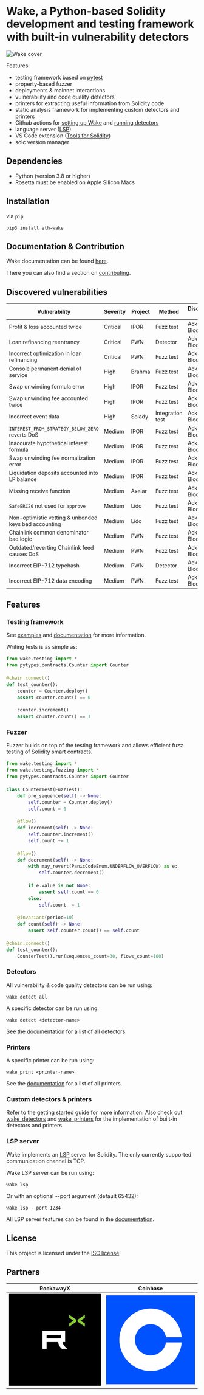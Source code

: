 # Wake, a Python-based Solidity development and testing framework with built-in vulnerability detectors

![Wake cover](https://github.com/Ackee-Blockchain/wake/blob/main/images/wake_cover.png?raw=true)

Features:

- testing framework based on [pytest](https://docs.pytest.org/en)
- property-based fuzzer
- deployments & mainnet interactions
- vulnerability and code quality detectors
- printers for extracting useful information from Solidity code
- static analysis framework for implementing custom detectors and printers
- Github actions for [setting up Wake](https://github.com/marketplace/actions/wake-setup) and [running detectors](https://github.com/marketplace/actions/wake-detect)
- language server ([LSP](https://microsoft.github.io/language-server-protocol/))
- VS Code extension ([Tools for Solidity](https://marketplace.visualstudio.com/items?itemName=AckeeBlockchain.tools-for-solidity))
- solc version manager

## Dependencies

- Python (version 3.8 or higher)
- Rosetta must be enabled on Apple Silicon Macs

## Installation

via `pip`

```shell
pip3 install eth-wake
```

## Documentation & Contribution

Wake documentation can be found [here](https://ackee.xyz/wake/docs/latest).

There you can also find a section on [contributing](https://ackee.xyz/wake/docs/latest/contributing/).

## Discovered vulnerabilities

| Vulnerability                                   | Severity | Project | Method           | Discovered by    | Resources                                                                                                                                                                                                                       |
|-------------------------------------------------|----------|---------|------------------|------------------|---------------------------------------------------------------------------------------------------------------------------------------------------------------------------------------------------------------------------------|
| Profit & loss accounted twice                   | Critical | IPOR    | Fuzz test        | Ackee Blockchain | [Report](https://github.com/Ackee-Blockchain/public-audit-reports/blob/master/2023/ackee-blockchain-ipor-protocol-report.pdf), [Wake tests](https://github.com/Ackee-Blockchain/tests-ipor/blob/main/tests/test_fuzz.py)        |
| Loan refinancing reentrancy                     | Critical | PWN     | Detector         | Ackee Blockchain | [Report](https://github.com/PWNDAO/pwn_audits/blob/main/protocol/pwn-v1.3-ackee.pdf)                                                                                                                                            |
| Incorrect optimization in loan refinancing      | Critical | PWN     | Fuzz test        | Ackee Blockchain | [Report](https://github.com/PWNDAO/pwn_audits/blob/main/protocol/pwn-v1.3-ackee.pdf), [Wake tests](https://github.com/Ackee-Blockchain/tests-pwn-protocol/blob/main/tests/test_refinance_comm_transfer_missing_found_fuzz.py)   |
| Console permanent denial of service             | High     | Brahma  | Fuzz test        | Ackee Blockchain | [Report](https://github.com/Ackee-Blockchain/public-audit-reports/blob/master/2023/ackee-blockchain-brahma-console-v2-report.pdf)                                                                                               |
| Swap unwinding formula error                    | High     | IPOR    | Fuzz test        | Ackee Blockchain | [Report](https://github.com/Ackee-Blockchain/public-audit-reports/blob/master/2023/ackee-blockchain-ipor-protocol-report.pdf), [Wake tests](https://github.com/Ackee-Blockchain/tests-ipor/blob/main/tests/test_fuzz.py)        |
| Swap unwinding fee accounted twice              | High     | IPOR    | Fuzz test        | Ackee Blockchain | [Report](https://github.com/Ackee-Blockchain/public-audit-reports/blob/master/2023/ackee-blockchain-ipor-protocol-report.pdf), [Wake tests](https://github.com/Ackee-Blockchain/tests-ipor/blob/main/tests/test_fuzz.py)        |
| Incorrect event data                            | High     | Solady  | Integration test | Ackee Blockchain | [Report](https://github.com/Ackee-Blockchain/public-audit-reports/blob/master/2023/ackee-blockchain-solady-report.pdf), [Wake tests](https://github.com/Ackee-Blockchain/tests-solady/blob/main/tests/test_erc1155.py)          |
| `INTEREST_FROM_STRATEGY_BELOW_ZERO` reverts DoS | Medium   | IPOR    | Fuzz test        | Ackee Blockchain | [Report](https://github.com/Ackee-Blockchain/public-audit-reports/blob/master/2023/ackee-blockchain-ipor-protocol-report.pdf), [Wake tests](https://github.com/Ackee-Blockchain/tests-ipor/blob/main/tests/test_fuzz.py)        |
| Inaccurate hypothetical interest formula        | Medium   | IPOR    | Fuzz test        | Ackee Blockchain | [Report](https://github.com/Ackee-Blockchain/public-audit-reports/blob/master/2023/ackee-blockchain-ipor-protocol-report.pdf), [Wake tests](https://github.com/Ackee-Blockchain/tests-ipor/blob/main/tests/test_fuzz.py)        |
| Swap unwinding fee normalization error          | Medium   | IPOR    | Fuzz test        | Ackee Blockchain | [Report](https://github.com/Ackee-Blockchain/public-audit-reports/blob/master/2023/ackee-blockchain-ipor-protocol-report.pdf), [Wake tests](https://github.com/Ackee-Blockchain/tests-ipor/blob/main/tests/test_fuzz.py)        |
| Liquidation deposits accounted into LP balance  | Medium   | IPOR    | Fuzz test        | Ackee Blockchain | [Report](https://github.com/Ackee-Blockchain/public-audit-reports/blob/master/2023/ackee-blockchain-ipor-protocol-report.pdf), [Wake tests](https://github.com/Ackee-Blockchain/tests-ipor/blob/main/tests/test_st_eth_fuzz.py) |
| Missing receive function                        | Medium   | Axelar  | Fuzz test        | Ackee Blockchain | [Wake tests](https://github.com/Ackee-Blockchain/tests-axelar-interchain-governance-executor/blob/main/tests/test_fuzz.py)                                                                                                      |
| `SafeERC20` not used for `approve`              | Medium   | Lido    | Fuzz test        | Ackee Blockchain | [Wake tests](https://github.com/Ackee-Blockchain/tests-lido-stonks/blob/main/tests/test_fuzz.py)                                                                                                                                |
| Non-optimistic vetting & unbonded keys bad accounting | Medium   | Lido    | Fuzz test        | Ackee Blockchain | [Report](https://github.com/lidofinance/audits/blob/main/Ackee%20Blockchain%20Lido%20Community%20Staking%20Module%20Report%2010-24.pdf), [Wake tests](https://github.com/Ackee-Blockchain/tests-lido-csm/blob/main/tests/test_csm_fuzz.py) |
| Chainlink common denominator bad logic          | Medium   | PWN     | Fuzz test        | Ackee Blockchain | [Report](https://github.com/PWNDAO/pwn_audits/blob/main/protocol/pwn-v1.3-ackee.pdf), [Wake tests](https://github.com/Ackee-Blockchain/tests-pwn-protocol/blob/main/tests/test_fuzz.py)                                         |
| Outdated/reverting Chainlink feed causes DoS    | Medium   | PWN     | Fuzz test        | Ackee Blockchain | [Report](https://github.com/PWNDAO/pwn_audits/blob/main/protocol/pwn-v1.3-ackee.pdf), [Wake tests](https://github.com/Ackee-Blockchain/tests-pwn-protocol/blob/main/tests/test_fuzz.py)                                         |
| Incorrect EIP-712 typehash                      | Medium   | PWN     | Detector         | Ackee Blockchain | [Report](https://github.com/PWNDAO/pwn_audits/blob/main/protocol/pwn-v1.3-ackee.pdf)                                                                                                                                            |
| Incorrect EIP-712 data encoding                 | Medium   | PWN     | Fuzz test        | Ackee Blockchain | [Report](https://github.com/PWNDAO/pwn_audits/blob/main/protocol/pwn-v1.3-ackee.pdf), [Wake tests](https://github.com/Ackee-Blockchain/tests-pwn-protocol/blob/revision-2.0/tests/test_fuzz.py)                                 |

## Features

### Testing framework

See [examples](https://github.com/Ackee-Blockchain/wake/tree/main/examples) and [documentation](https://ackee.xyz/wake/docs/latest/testing-framework/overview) for more information.

Writing tests is as simple as:

```python
from wake.testing import *
from pytypes.contracts.Counter import Counter

@chain.connect()
def test_counter():
    counter = Counter.deploy()
    assert counter.count() == 0

    counter.increment()
    assert counter.count() == 1
```

### Fuzzer

Fuzzer builds on top of the testing framework and allows efficient fuzz testing of Solidity smart contracts.

```python
from wake.testing import *
from wake.testing.fuzzing import *
from pytypes.contracts.Counter import Counter

class CounterTest(FuzzTest):
    def pre_sequence(self) -> None:
        self.counter = Counter.deploy()
        self.count = 0

    @flow()
    def increment(self) -> None:
        self.counter.increment()
        self.count += 1

    @flow()
    def decrement(self) -> None:
        with may_revert(PanicCodeEnum.UNDERFLOW_OVERFLOW) as e:
            self.counter.decrement()

        if e.value is not None:
            assert self.count == 0
        else:
            self.count -= 1

    @invariant(period=10)
    def count(self) -> None:
        assert self.counter.count() == self.count

@chain.connect()
def test_counter():
    CounterTest().run(sequences_count=30, flows_count=100)
```

### Detectors

All vulnerability & code quality detectors can be run using:
```shell
wake detect all
```

A specific detector can be run using:
```shell
wake detect <detector-name>
```

See the [documentation](https://ackee.xyz/wake/docs/latest/static-analysis/using-detectors/) for a list of all detectors.

### Printers

A specific printer can be run using:
```shell
wake print <printer-name>
```

See the [documentation](https://ackee.xyz/wake/docs/latest/static-analysis/using-printers/) for a list of all printers.

### Custom detectors & printers

Refer to the [getting started](https://ackee.xyz/wake/docs/latest/static-analysis/getting-started/) guide for more information.
Also check out [wake_detectors](https://github.com/Ackee-Blockchain/wake/tree/main/wake_detectors) and [wake_printers](https://github.com/Ackee-Blockchain/wake/tree/main/wake_printers) for the implementation of built-in detectors and printers.

### LSP server

Wake implements an [LSP](https://microsoft.github.io/language-server-protocol/) server for Solidity. The only currently supported communication channel is TCP.

Wake LSP server can be run using:

```shell
wake lsp
```

Or with an optional --port argument (default 65432):

```shell
wake lsp --port 1234
```

All LSP server features can be found in the [documentation](https://ackee.xyz/wake/docs/latest/language-server/).

## License

This project is licensed under the [ISC license](https://github.com/Ackee-Blockchain/wake/blob/main/LICENSE).

## Partners

RockawayX             |  Coinbase
:-------------------------:|:-------------------------:
[![](https://github.com/Ackee-Blockchain/wake/blob/main/images/rockawayx.jpg?raw=true)](https://rockawayx.com/)  |  [![](https://github.com/Ackee-Blockchain/wake/blob/main/images/coinbase.png?raw=true)](https://www.coinbase.com/)






